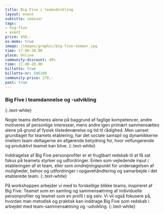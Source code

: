 ```yaml
---
title: Big Five i teamudvikling
layout: event
subtitle: seminar
tags:
- big-five
- event
price: 450,-
ex-moms: true
image: /images/graphic/big-five-temaer.jpg
time: 17.00-20.00
place: Online
community-discount: 40%
time: 17.00-20.00
billetto: true
billetto-nr: 506109
community-price: 270,-
past: true
---
```


### Big Five i teamdannelse og -udvikling
{:.text-white}

Nogle teams defineres alene på baggrund af faglige kompetencer, andre motiveres af personlige interesser, mens andre igen primært sammensættes alene på grund af fysisk tilstedeværelse og tid til rådighed. Men uanset grundlaget for teamets etablering, har det sociale samspil og dynamikkerne imellem team-deltagerne en afgørende betydning for, hvor velfungerende og produktivt teamet kan blive.
{:.text-white}

Inddragelse af Big Five personprofiler er et frugtbart redskab til at få sat fokus på teamets styrker og udfordringer. Enten som vejledende input i etableringen af et team, eller som omdrejningspunkt for undersøgelsen af muligheder, behov og udfordringer i opgavehåndtering og samarbejde i det etablerede team.
{:.text-white}

På workshoppen arbejder vi med to forskellige blikke teams, inspireret af Big Five: Teamet som en samling og sammensætning af individuelle personprofiler og teamet som en profil i sig selv. Vi vil også fokusere på, hvordan man metodisk og praktisk kan inddrage Big Five som redskab i arbejdet med team-sammensætning og -udvikling.
{:.text-white}